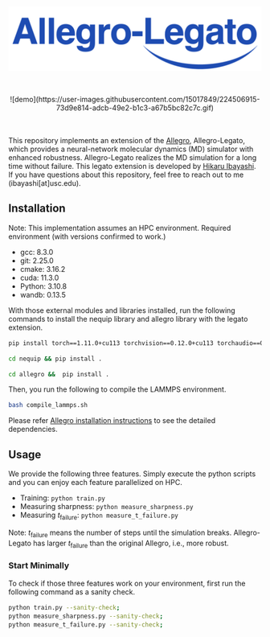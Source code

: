 ![image](logo.png)

<br>


<p align="center">
![demo](https://user-images.githubusercontent.com/15017849/224506915-73d9e814-adcb-49e2-b1c3-a67b5bc82c7c.gif)
</p>

<br><br>
This repository implements an extension of the [Allegro](https://github.com/mir-group/allegro), Allegro-Legato, which provides a neural-network molecular dynamics (MD) simulator with enhanced robustness.
Allegro-Legato realizes the MD simulation for a long time without failure.
This legato extension is developed by [Hikaru Ibayashi](http://hikaru-ibayashi.com/).
If you have questions about this repository, feel free to reach out to me (ibayashi[at]usc.edu).


## Installation
Note: This implementation assumes an HPC environment.
Required environment (with versions confirmed to work.)
- gcc: 8.3.0
- git: 2.25.0
- cmake: 3.16.2
- cuda: 11.3.0
- Python: 3.10.8
- wandb: 0.13.5

With those external modules and libraries installed, run the following commands to install the nequip library and allegro library with the legato extension.
```bash
pip install torch==1.11.0+cu113 torchvision==0.12.0+cu113 torchaudio==0.11.0 --extra-index-url https://download.pytorch.org/whl/cu113
```
```bash
cd nequip && pip install .
```
```bash
cd allegro &&  pip install .
```
Then, you run the following to compile the LAMMPS environment.
```bash
bash compile_lammps.sh
```
Please refer [Allegro installation instructions](https://github.com/mir-group/allegro#installation) to see the detailed dependencies.
## Usage
We provide the following three features. Simply execute the python scripts and you can enjoy each feature parallelized on HPC.  
- Training: `python train.py`
- Measuring sharpness: `python measure_sharpness.py`
- Measuring $t_\text{failure}$: `python measure_t_failure.py`

Note: $t_\text{failure}$ means the number of steps until the simulation breaks. Allegro-Legato has larger $t_\text{failure}$ than the original Allegro, i.e., more robust.
### Start Minimally
To check if those three features work on your environment, first run the following command as a sanity check. 

```bash
python train.py --sanity-check;
python measure_sharpness.py --sanity-check;
python measure_t_failure.py --sanity-check;
```
